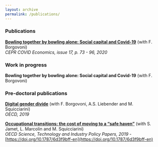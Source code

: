 ```yaml
---
layout: archive
permalink: /publications/
---
```

### Publications
**[Bowling together by bowling alone: Social capital and Covid-19](https://cepr.org/sites/default/files/news/CovidEconomics17.pdf)** (with F. Borgovoni)  
*CEPR COVID Economics, issue 17, p. 73 - 96, 2020*

### Work in progress
**Bowling together by bowling alone: Social capital and Covid-19** (with F. Borgovoni) 

### Pre-doctoral publications
**[Digital gender divide](http://www.oecd.org/sti/education-and-skills-in-bridging-the-digital-gender-divide-evidence-from-apec.pdf)** (with F. Borgovoni, A.S. Liebender and M. Squicciarini)  
*OECD, 2019* 

**[Occupational transitions: the cost of moving to a “safe haven”](https://www.oecd-ilibrary.org/docserver/6d3f9bff-en.pdf?expires=1571586413&id=id&accname=guest&checksum=421C4BF31745F1896B0D5DD9B0574ECA)** (with S. Jamet, L. Marcolin and M. Squicciarini)  
*OECD Science, Technology and Industry Policy Papers, 2019* - [https://doi.org/10.1787/6d3f9bff-en](https://doi.org/10.1787/6d3f9bff-en)
